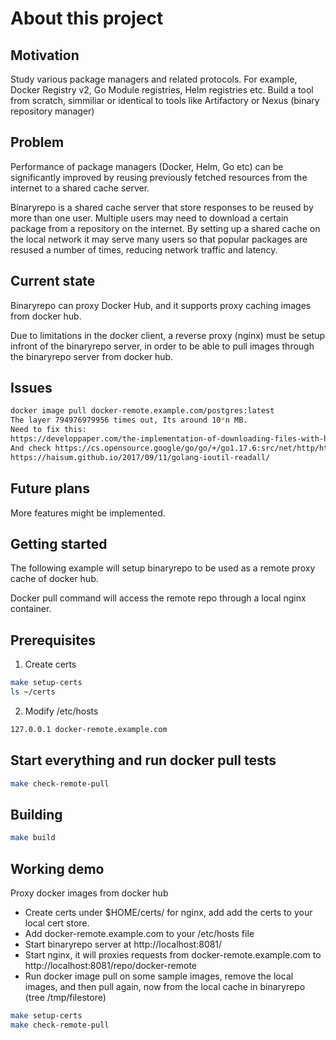 # About this project
## Motivation

Study various package managers and related protocols. For example, Docker Registry v2, Go Module registries, Helm registries etc.
Build a tool from scratch, simmiliar or identical to tools like Artifactory or Nexus (binary repository manager)
## Problem

Performance of package managers (Docker, Helm, Go etc) can be significantly improved by reusing previously fetched resources from the internet to a shared cache server.

Binaryrepo is a shared cache server that store responses to be reused by more than one user.
Multiple users may need to download a certain package from a repository on the internet.
By setting up a shared cache on the local network it may serve many users so that popular packages are
resused a number of times, reducing network traffic and latency.
## Current state

Binaryrepo can proxy Docker Hub, and it supports proxy caching images from docker hub.

Due to limitations in the docker client, a reverse proxy (nginx) must be setup infront of the binaryrepo server,
in order to be able to pull images through the binaryrepo server from docker hub.

## Issues

```bash
docker image pull docker-remote.example.com/postgres:latest
The layer 794976979956 times out, Its around 10*n MB.
Need to fix this:
https://developpaper.com/the-implementation-of-downloading-files-with-http-client-in-golang/
And check https://cs.opensource.google/go/go/+/go1.17.6:src/net/http/httputil/reverseproxy.go;l=143 implementation.
https://haisum.github.io/2017/09/11/golang-ioutil-readall/
```

## Future plans
More features might be implemented.
## Getting started

The following example will setup binaryrepo to be used
as a remote proxy cache of docker hub.

Docker pull command will access the remote repo through a local nginx container.

## Prerequisites
1. Create certs
```bash
make setup-certs
ls ~/certs
```
2. Modify /etc/hosts
```bash
127.0.0.1 docker-remote.example.com
```
## Start everything and run docker pull tests
```bash
make check-remote-pull
```
## Building

```bash
make build
```
## Working demo
Proxy docker images from docker hub

- Create certs under $HOME/certs/ for nginx, add add the certs to your local cert store.
- Add docker-remote.example.com to your /etc/hosts file
- Start binaryrepo server at http://localhost:8081/
- Start nginx, it will proxies requests from docker-remote.example.com to http://localhost:8081/repo/docker-remote
- Run docker image pull on some sample images, remove the local images, and then pull again, now from the local cache in binaryrepo
  (tree /tmp/filestore)

```bash
make setup-certs
make check-remote-pull
```
